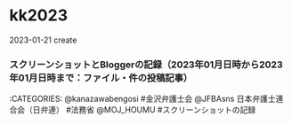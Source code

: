 # kk2023
2023-01-21 create

### スクリーンショットとBloggerの記録（2023年01月日時から2023年01月日時まで：ファイル・件の投稿記事）

<div class="categories">
:CATEGORIES: @kanazawabengosi #金沢弁護士会 @JFBAsns 日本弁護士連合会（日弁連） #法務省 @MOJ_HOUMU #スクリーンショットの記録
</div>

<div class="d9" style="font-size:9pt; background-color: #FFFAFA">

</div>

<blockquote class="q9">

</blockquote>

